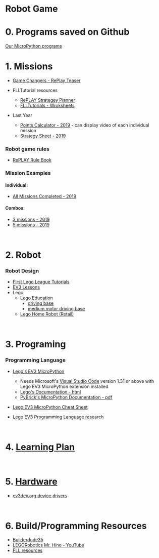 # Robot Game

# 0. Programs saved on Github
[Our MicroPython programs](https://github.com/tobedetermined123/gamechangers/tree/master/programs)

# 1. Missions

* [Game Changers - RePlay Teaser](https://www.youtube.com/watch?v=Azlq4bWumxI&feature=emb_logo)
* FLLTutorial resources
  * [RePLAY Strategey Planner](https://flltutorials.com/Resources/2020/drawplan/index.html)
  * [FLLTutorials - Wroksheets](https://docs.google.com/presentation/d/1PnNn2YYXbGBRo8o1VmTJxActQOz501SqhTqJsjvCo5c/edit#slide=id.p10)

* Last Year
  * [Points Calculator - 2019](http://komurobo.com/projets/fll/city-shaper/) - can display video of each individual mission
  * [Strategy Sheet - 2019](CityShaperStrategySheet.pdf)

### Robot game rules
* [RePLAY Rule Book](https://firstinspiresst01.blob.core.windows.net/first-game-changers/fll-challenge/FLL-Challenge-RGR-Final-ONA.pdf)

### Mission Examples

#### Individual:
* [All Missions Completed - 2019](https://www.youtube.com/watch?v=w9s9jzWJa7M)

#### Combos:
* [3 missions - 2019](https://www.youtube.com/watch?v=gxRV948MMsE)
* [5 missions - 2019](https://www.youtube.com/watch?v=dAlKqZBOkeo)

<br/>

# 2. Robot
### Robot Design
* [First Lego League Tutorials](http://flltutorials.com/RobotGame.html)
* [EV3 Lessons](http://ev3lessons.com/en/RobotDesigns.html)
* Lego
   * [Lego Education](https://education.lego.com/en-us/support/mindstorms-ev3/building-instructions)
     * [driving base](https://le-www-live-s.legocdn.com/sc/media/lessons/mindstorms-ev3/building-instructions/ev3-rem-driving-base-79bebfc16bd491186ea9c9069842155e.pdf)
     * [medium motor driving base](https://le-www-live-s.legocdn.com/sc/media/lessons/mindstorms-ev3/building-instructions/ev3-medium-motor-driving-base-e66e2fc0d917485ef1aa023e8358e7a7.pdf)
   * [Lego Home Robot (Retail)](https://www.lego.com/en-ca/themes/mindstorms/buildarobot)

<br/>

# 3. Programing

### Programming Language
* [Lego's EV3 MicroPython](https://education.lego.com/en-us/support/mindstorms-ev3/python-for-ev3)
  * Needs Microsoft's [Visual Studio Code](https://code.visualstudio.com/) version 1.31 or above with Lego EV3 MicroPython extension installed
  * [Lego's Documentation - html](https://pybricks.github.io/ev3-micropython/index.html)
  * [PyBrick's MicroPython Documentation - pdf](https://docs.pybricks.com/_/downloads/en/latest/pdf/)

* [Lego EV3 MicroPython Cheat Sheet](micropython.md)

* [Lego EV3 Programming Language research](AltProgLangs.md)

<br/>

# 4. [Learning Plan](learningPlan.md)

<br/>

# 5. [Hardware](hardware.md)
* [ev3dev.org device drivers](http://docs.ev3dev.org/projects/lego-linux-drivers/en/ev3dev-stretch/ev3.html)

<br/>

# 6. Build/Programming Resources
* [Builderdude35](https://www.youtube.com/channel/UCuXq-jiU0ANeBcF_Tvq1D7g)
* [LEGORobotics Mr. Hino - YouTube](https://www.youtube.com/channel/UCvuw_UluXNRPKhqK5GU8SrQ)
* [FLL resources](https://techbrick.com/fll-resources/fll2019)


